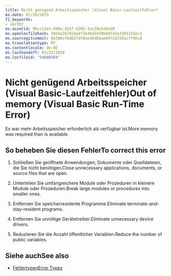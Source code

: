 ```yaml
---
title: Nicht genügend Arbeitsspeicher (Visual Basic-Laufzeitfehler)
ms.date: 07/20/2015
f1_keywords:
- vbrID7
ms.assetid: 96cc12e1-d40a-425f-b365-1ac39e5ddcb0
ms.openlocfilehash: 59d4a267653a4f1b46d24786d4f41e3385155ec3
ms.sourcegitcommit: 6b308cf6d627d78ee36dbbae8972a310ac7fd6c8
ms.translationtype: MT
ms.contentlocale: de-DE
ms.lasthandoff: 01/23/2019
ms.locfileid: "54600504"
---
```

# <a name="out-of-memory-visual-basic-run-time-error"></a><span data-ttu-id="05a9a-102">Nicht genügend Arbeitsspeicher (Visual Basic-Laufzeitfehler)</span><span class="sxs-lookup"><span data-stu-id="05a9a-102">Out of memory (Visual Basic Run-Time Error)</span></span>
<span data-ttu-id="05a9a-103">Es war mehr Arbeitsspeicher erforderlich als verfügbar ist.</span><span class="sxs-lookup"><span data-stu-id="05a9a-103">More memory was required than is available.</span></span>  
  
## <a name="to-correct-this-error"></a><span data-ttu-id="05a9a-104">So beheben Sie diesen Fehler</span><span class="sxs-lookup"><span data-stu-id="05a9a-104">To correct this error</span></span>  
  
1.  <span data-ttu-id="05a9a-105">Schließen Sie geöffnete Anwendungen, Dokumente oder Quelldateien, die Sie nicht benötigen.</span><span class="sxs-lookup"><span data-stu-id="05a9a-105">Close unnecessary applications, documents, or source files that are open.</span></span>  
  
2.  <span data-ttu-id="05a9a-106">Unterteilen Sie umfangreichere Module oder Prozeduren in kleinere Module oder Prozeduren.</span><span class="sxs-lookup"><span data-stu-id="05a9a-106">Break large modules or procedures into smaller ones.</span></span>  
  
3.  <span data-ttu-id="05a9a-107">Entfernen Sie speicherresidente Programme.</span><span class="sxs-lookup"><span data-stu-id="05a9a-107">Eliminate terminate-and-stay-resident programs.</span></span>  
  
4.  <span data-ttu-id="05a9a-108">Entfernen Sie unnötige Gerätetreiber.</span><span class="sxs-lookup"><span data-stu-id="05a9a-108">Eliminate unnecessary device drivers.</span></span>  
  
5.  <span data-ttu-id="05a9a-109">Reduzieren Sie die Anzahl öffentlicher Variablen.</span><span class="sxs-lookup"><span data-stu-id="05a9a-109">Reduce the number of public variables.</span></span>  
  
## <a name="see-also"></a><span data-ttu-id="05a9a-110">Siehe auch</span><span class="sxs-lookup"><span data-stu-id="05a9a-110">See also</span></span>
- [<span data-ttu-id="05a9a-111">Fehlertypen</span><span class="sxs-lookup"><span data-stu-id="05a9a-111">Error Types</span></span>](../../visual-basic/programming-guide/language-features/error-types.md)
